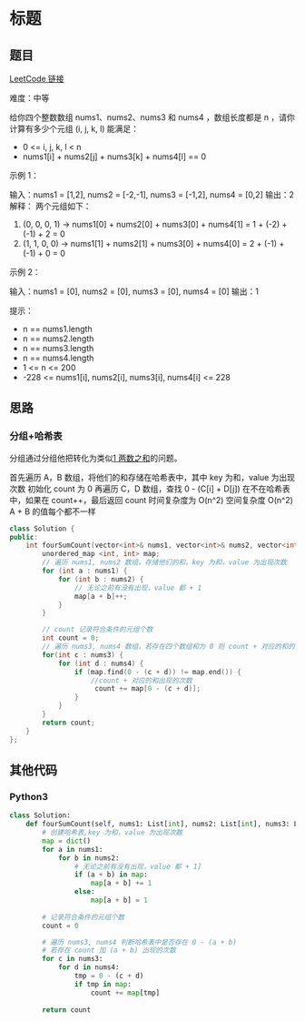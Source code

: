 # 标题

## 题目

[LeetCode 链接](https://leetcode.cn/problems/4sum-ii/)

难度：中等

给你四个整数数组 nums1、nums2、nums3 和 nums4 ，数组长度都是 n ，请你计算有多少个元组 (i, j, k, l) 能满足：

- 0 <= i, j, k, l < n
- nums1[i] + nums2[j] + nums3[k] + nums4[l] == 0

示例 1：

输入：nums1 = [1,2], nums2 = [-2,-1], nums3 = [-1,2], nums4 = [0,2]
输出：2
解释：
两个元组如下：

1. (0, 0, 0, 1) -> nums1[0] + nums2[0] + nums3[0] + nums4[1] = 1 + (-2) + (-1) + 2 = 0
2. (1, 1, 0, 0) -> nums1[1] + nums2[1] + nums3[0] + nums4[0] = 2 + (-1) + (-1) + 0 = 0

示例 2：

输入：nums1 = [0], nums2 = [0], nums3 = [0], nums4 = [0]
输出：1

提示：

- n == nums1.length
- n == nums2.length
- n == nums3.length
- n == nums4.length
- 1 <= n <= 200
- -228 <= nums1[i], nums2[i], nums3[i], nums4[i] <= 228

## 思路

### 分组+哈希表

分组通过分组他把转化为类似[1 两数之和](https://leetcode.cn/problems/two-sum/)的问题。

首先遍历 A，B 数组，将他们的和存储在哈希表中，其中 key 为和，value 为出现次数
初始化 count 为 0
再遍历 C，D 数组，查找 0 - (C[i] + D[j]) 在不在哈希表中，如果在 count++，最后返回 count
时间复杂度为 O(n^2)
空间复杂度 O(n^2)  A + B 的值每个都不一样

``` cpp
class Solution {
public:
    int fourSumCount(vector<int>& nums1, vector<int>& nums2, vector<int>& nums3, vector<int>& nums4) {
        unordered_map <int, int> map;
        // 遍历 nums1, nums2 数组，存储他们的和，key 为和，value 为出现次数
        for (int a : nums1) {
            for (int b : nums2) {
                // 无论之前有没有出现，value 都 + 1
                map[a + b]++;
            }
        }

        // count 记录符合条件的元组个数
        int count = 0;
        // 遍历 nums3, nums4 数组，若存在四个数组和为 0 则 count + 对应的和的次数
        for(int c : nums3) {
            for (int d : nums4) {
                if (map.find(0 - (c + d)) != map.end()) {
                    //count + 对应的和出现的次数
                     count += map[0 - (c + d)];
                }
            }
        }
        return count;
    }
};
```

## 其他代码

### Python3

``` python
class Solution:
    def fourSumCount(self, nums1: List[int], nums2: List[int], nums3: List[int], nums4: List[int]) -> int:
        # 创建哈希表,key 为和，value 为出现次数
        map = dict()
        for a in nums1:
            for b in nums2:
                # 无论之前有没有出现，value 都 + 1]
                if (a + b) in map:
                    map[a + b] += 1
                else:
                    map[a + b] = 1
        
        # 记录符合条件的元组个数
        count = 0

        # 遍历 nums3, nums4 判断哈希表中是否存在 0 - (a + b)
        # 若存在 count 加 (a + b) 出现的次数
        for c in nums3:
            for d in nums4:
                tmp = 0 - (c + d)
                if tmp in map:
                    count += map[tmp]
        
        return count
```

